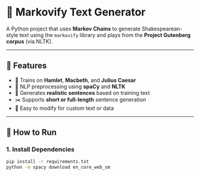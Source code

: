 # 🧠 Markovify Text Generator

A Python project that uses **Markov Chains** to generate Shakespearean-style text using the `markovify` library and plays from the **Project Gutenberg corpus** (via NLTK).

---

## 📌 Features

- 📖 Trains on **Hamlet**, **Macbeth**, and **Julius Caesar**
- 🧠 NLP preprocessing using **spaCy** and **NLTK**
- 📝 Generates **realistic sentences** based on training text
- ✂️ Supports **short or full-length** sentence generation
- 🔁 Easy to modify for custom text or data

---

## 🚀 How to Run

### 1. Install Dependencies

```bash
pip install -r requirements.txt
python -m spacy download en_core_web_sm

